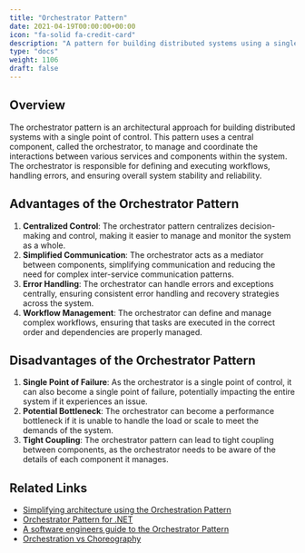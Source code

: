 ```yaml
---
title: "Orchestrator Pattern"
date: 2021-04-19T00:00:00+00:00
icon: "fa-solid fa-credit-card"
description: "A pattern for building distributed systems using a single point of control."
type: "docs"
weight: 1106
draft: false
---
```


## Overview

The orchestrator pattern is an architectural approach for building distributed systems with a single point of control. This pattern uses a central component, called the orchestrator, to manage and coordinate the interactions between various services and components within the system. The orchestrator is responsible for defining and executing workflows, handling errors, and ensuring overall system stability and reliability.

## Advantages of the Orchestrator Pattern

1. **Centralized Control**: The orchestrator pattern centralizes decision-making and control, making it easier to manage and monitor the system as a whole.
2. **Simplified Communication**: The orchestrator acts as a mediator between components, simplifying communication and reducing the need for complex inter-service communication patterns.
3. **Error Handling**: The orchestrator can handle errors and exceptions centrally, ensuring consistent error handling and recovery strategies across the system.
4. **Workflow Management**: The orchestrator can define and manage complex workflows, ensuring that tasks are executed in the correct order and dependencies are properly managed.

## Disadvantages of the Orchestrator Pattern

1. **Single Point of Failure**: As the orchestrator is a single point of control, it can also become a single point of failure, potentially impacting the entire system if it experiences an issue.
2. **Potential Bottleneck**: The orchestrator can become a performance bottleneck if it is unable to handle the load or scale to meet the demands of the system.
3. **Tight Coupling**: The orchestrator pattern can lead to tight coupling between components, as the orchestrator needs to be aware of the details of each component it manages.

## Related Links

- [Simplifying architecture using the Orchestration Pattern](https://jamiemaguire.net/index.php/2017/05/06/simplify-your-architecture-using-the-orchestrator-pattern/)
- [Orchestrator Pattern for .NET](https://blogs.msmvps.com/p3net/2012/10/07/orchestrator-pattern/)
- [A software engineers guide to the Orchestrator Pattern](https://pythonalgos.com/a-software-engineers-guide-to-the-orchestrator-pattern/)
- [Orchestration vs Choreography](https://bluesoft.com/orchestration-vs-choreography-different-patterns-of-getting-systems-to-work-together/)
